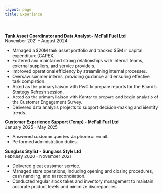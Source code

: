 ```yaml
---
layout: page
title: Experience
---
```

#
**Tank Asset Coordinator and Data Analyst - McFall Fuel Ltd**  
November 2021 – August 2024  

- Managed a $20M tank asset portfolio and tracked $5M in capital expenditure (CAPEX).
- Fostered and maintained strong relationships with internal teams, external suppliers, and service providers.
- Improved operational efficiency by streamlining internal processes.
- Oversaw summer interns, providing guidance and ensuring effective task completion.
- Acted as the primary liaison with PwC to prepare reports for the Board’s Strategy Refresh session.
- Acted as the primary liaison with Kantar to prepare and begin analysis of the Customer Engagement Survey.
- Delivered data analysis projects to support decision-making and identify trends.

**Customer Experience Support (Temp) - McFall Fuel Ltd**  
January 2025 – May 2025  

- Answered customer queries via phone or email.
- Performed administration duties.

**Sunglass Stylist - Sunglass Style Ltd**  
February 2020 – November 2021  

- Delivered great customer service.
- Managed store operations, including opening and closing procedures, cash handling, and till reconciliation.
- Conducted regular stock takes and inventory management to maintain accurate product levels and minimize discrepancies.
